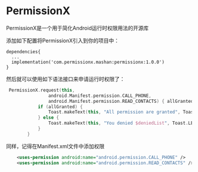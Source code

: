 # PermissionX

PermissionX是一个用于简化Android运行时权限用法的开源库

添加如下配置将PermissionX引入到你的项目中：

```groory
dependencies{
  ...
  implementation('com.permissionx.mashan:permissionx:1.0.0')
}
```

然后就可以使用如下语法接口来申请运行时权限了：

```kotlin
 PermissionX.request(this,
                android.Manifest.permission.CALL_PHONE,
                android.Manifest.permission.READ_CONTACTS) { allGranted, deniedList ->
            if (allGranted) {
                Toast.makeText(this, "All permission are granted", Toast.LENGTH_LONG).show()
            } else {
                Toast.makeText(this, "You denied $deniedList", Toast.LENGTH_SHORT).show()
            }
        }

```

同样，记得在Manifest.xml文件中添加权限

```xml
    <uses-permission android:name="android.permission.CALL_PHONE" />
    <uses-permission android:name="android.permission.READ_CONTACTS" />
```
